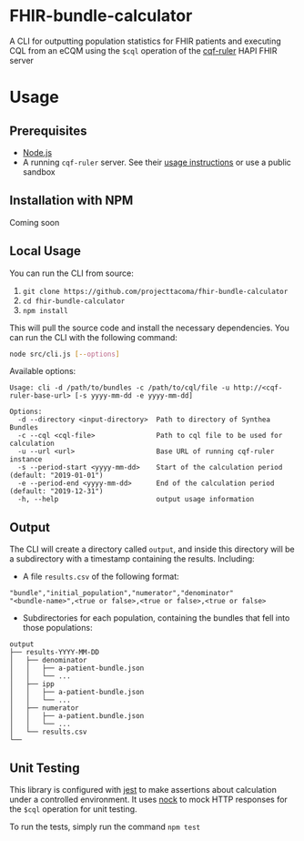 # FHIR-bundle-calculator

A CLI for outputting population statistics for FHIR patients and executing CQL from an eCQM using the `$cql` operation of the [cqf-ruler](https://github.com/DBCG/cqf-ruler) HAPI FHIR server

# Usage

## Prerequisites

* [Node.js](https://nodejs.org/en/)
* A running `cqf-ruler` server. See their [usage instructions](https://github.com/DBCG/cqf-ruler#usage) or use a public sandbox

## Installation with NPM

Coming soon

## Local Usage

You can run the CLI from source:

1) `git clone https://github.com/projecttacoma/fhir-bundle-calculator`
2) `cd fhir-bundle-calculator`
3) `npm install`

This will pull the source code and install the necessary dependencies. You can run the CLI with the following command:

``` bash
node src/cli.js [--options]
```

Available options:

```
Usage: cli -d /path/to/bundles -c /path/to/cql/file -u http://<cqf-ruler-base-url> [-s yyyy-mm-dd -e yyyy-mm-dd]

Options:
  -d --directory <input-directory>  Path to directory of Synthea Bundles
  -c --cql <cql-file>               Path to cql file to be used for calculation
  -u --url <url>                    Base URL of running cqf-ruler instance
  -s --period-start <yyyy-mm-dd>    Start of the calculation period (default: "2019-01-01")
  -e --period-end <yyyy-mm-dd>      End of the calculation period (default: "2019-12-31")
  -h, --help                        output usage information
```

## Output

The CLI will create a directory called `output`, and inside this directory will be a subdirectory with a timestamp containing the results. Including:

* A file `results.csv` of the following format:

``` csv
"bundle","initial_population","numerator","denominator"
"<bundle-name>",<true or false>,<true or false>,<true or false>
```

* Subdirectories for each population, containing the bundles that fell into those populations:

```
output
├── results-YYYY-MM-DD
│   ├── denominator
│   │   ├── a-patient-bundle.json
│   │   └── ...
│   ├── ipp
│   │   ├── a-patient-bundle.json
│   │   └── ...
│   ├── numerator
│   │   ├── a-patient.bundle.json
│   │   └── ...
│   └── results.csv
└──
```

## Unit Testing

This library is configured with [jest](https://jestjs.io/) to make assertions about calculation under a controlled environment. It uses [nock](https://github.com/nock/nock) to mock HTTP responses for the `$cql` operation for unit testing.

To run the tests, simply run the command `npm test`
